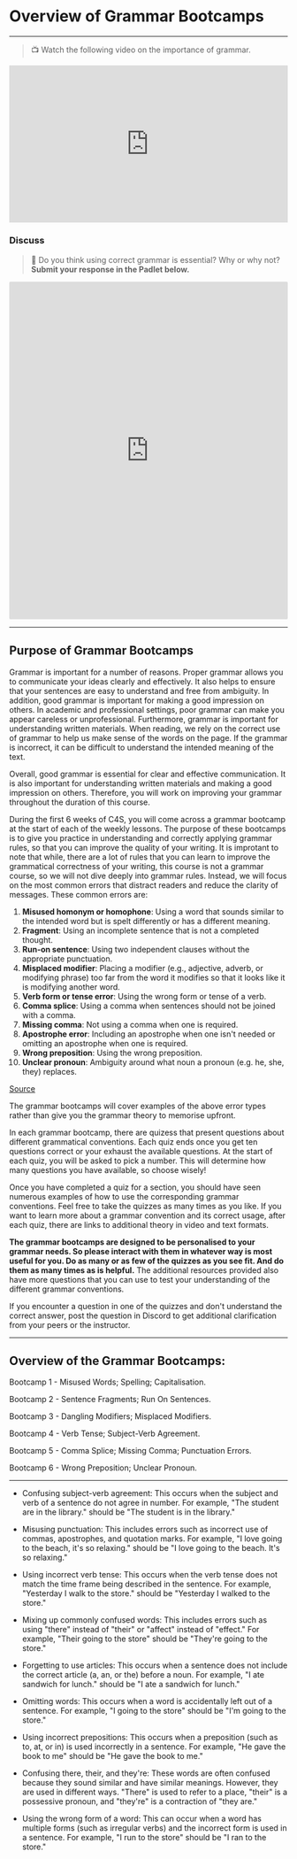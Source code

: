 # Overview of Grammar Bootcamps

---

> 📺 Watch the following video on the importance of grammar.

<div style="position: relative; padding-bottom: 56.25%; height: 0;"><iframe src="https://www.youtube.com/embed/Wn_eBrIDUuc" title="YouTube video player" frameborder="0" allow="accelerometer; autoplay; clipboard-write; encrypted-media; gyroscope; picture-in-picture" allowfullscreen style="position: absolute; top: 0; left: 0; width: 100%; height: 100%;"></iframe></div>


### Discuss

> 💬 Do you think using correct grammar is essential? Why or why not? 
> **Submit your response in the Padlet below.**

<div style="border:1px solid rgba(0,0,0,0.1);border-radius:2px;box-sizing:border-box;overflow:hidden;position:relative;width:100%;background:#F4F4F4"><iframe src="https://padlet.com/curriculumpad/g7koqb9vy07ngw3o" frameborder="0" allow="camera;microphone;geolocation" style="width:100%;height:608px;display:block;padding:0;margin:0"></iframe></div>

---

## Purpose of Grammar Bootcamps

Grammar is important for a number of reasons. Proper grammar allows you to communicate your ideas clearly and effectively. It also helps to ensure that your sentences are easy to understand and free from ambiguity. In addition, good grammar is important for making a good impression on others. In academic and professional settings, poor grammar can make you appear careless or unprofessional. Furthermore, grammar is important for understanding written materials. When reading, we rely on the correct use of grammar to help us make sense of the words on the page. If the grammar is incorrect, it can be difficult to understand the intended meaning of the text.

Overall, good grammar is essential for clear and effective communication. It is also important for understanding written materials and making a good impression on others. Therefore, you will work on improving your grammar throughout the duration of this course.

During the first 6 weeks of C4S, you will come across a grammar bootcamp at the start of each of the weekly lessons. The purpose of these bootcamps is to give you practice in understanding and correctly applying grammar rules, so that you can improve the quality of your writing. It is improtant to note that while, there are a lot of rules that you can learn to improve the grammatical correctness of your writing, this course is not a grammar course, so we will not dive deeply into grammar rules. Instead, we will focus on the most common errors that distract readers and reduce the clarity of messages. These common errors are:

1. **Misused homonym or homophone**: Using a word that sounds similar to the intended word but is spelt differently or has a different meaning.
2. **Fragment**: Using an incomplete sentence that is not a completed thought. 
3. **Run-on sentence**: Using two independent clauses without the appropriate punctuation.
4. **Misplaced modifier**: Placing a modifier (e.g., adjective, adverb, or modifying phrase) too far from the word it modifies so that it looks like it is modifying another word.
5. **Verb form or tense error**: Using the wrong form or tense of a verb.
6. **Comma splice**: Using a comma when sentences should not be joined with a comma.
7. **Missing comma**: Not using a comma when one is required. 
8. **Apostrophe error**: Including an apostrophe when one isn't needed or omitting an apostrophe when one is required.
9. **Wrong preposition**: Using the wrong preposition.
10. **Unclear pronoun**: Ambiguity around what noun a pronoun (e.g. he, she, they) replaces.

[Source](https://openoregon.pressbooks.pub/wrd/back-matter/grammar-and-style/)

The grammar bootcamps will cover examples of the above error types rather than give you the grammar theory to memorise upfront. 

In each grammar bootcamp, there are quizess that present questions about different grammatical conventions. Each quiz ends once you get ten questions correct or your exhaust the available questions. At the start of each quiz, you will be asked to pick a number. This will determine how many questions you have available, so choose wisely!

Once you have completed a quiz for a section, you should have seen numerous examples of how to use the corresponding grammar conventions. Feel free to take the quizzes as many times as you like. If you want to learn more about a grammar convention and its correct usage, after each quiz, there are links to additional theory in video and text formats. 

**The grammar bootcamps are designed to be personalised to your grammar needs. So please interact with them in whatever way is most useful for you. Do as many or as few of the quizzes as you see fit. And do them as many times as is helpful.** The additional resources provided also have more questions that you can use to test your understanding of the different grammar conventions.

If you encounter a question in one of the quizzes and don't understand the correct answer, post the question in Discord to get additional clarification from your peers or the instructor.

---

## Overview of the Grammar Bootcamps:

Bootcamp 1 - Misused Words; Spelling; Capitalisation.

Bootcamp 2 - Sentence Fragments; Run On Sentences.

Bootcamp 3 - Dangling Modifiers; Misplaced Modifiers.

Bootcamp 4 - Verb Tense; Subject-Verb Agreement.

Bootcamp 5 - Comma Splice; Missing Comma; Punctuation Errors.

Bootcamp 6 - Wrong Preposition; Unclear Pronoun.

---

- Confusing subject-verb agreement: This occurs when the subject and verb of a sentence do not agree in number. For example, "The student are in the library." should be "The student is in the library."

- Misusing punctuation: This includes errors such as incorrect use of commas, apostrophes, and quotation marks. For example, "I love going to the beach, it's so relaxing." should be "I love going to the beach. It's so relaxing."

- Using incorrect verb tense: This occurs when the verb tense does not match the time frame being described in the sentence. For example, "Yesterday I walk to the store." should be "Yesterday I walked to the store."

- Mixing up commonly confused words: This includes errors such as using "there" instead of "their" or "affect" instead of "effect." For example, "Their going to the store" should be "They're going to the store."

- Forgetting to use articles: This occurs when a sentence does not include the correct article (a, an, or the) before a noun. For example, "I ate sandwich for lunch." should be "I ate a sandwich for lunch."

- Omitting words: This occurs when a word is accidentally left out of a sentence. For example, "I going to the store" should be "I'm going to the store."

- Using incorrect prepositions: This occurs when a preposition (such as to, at, or in) is used incorrectly in a sentence. For example, "He gave the book to me" should be "He gave the book to me."

- Confusing there, their, and they're: These words are often confused because they sound similar and have similar meanings. However, they are used in different ways. "There" is used to refer to a place, "their" is a possessive pronoun, and "they're" is a contraction of "they are."

- Using the wrong form of a word: This can occur when a word has multiple forms (such as irregular verbs) and the incorrect form is used in a sentence. For example, "I run to the store" should be "I ran to the store."
